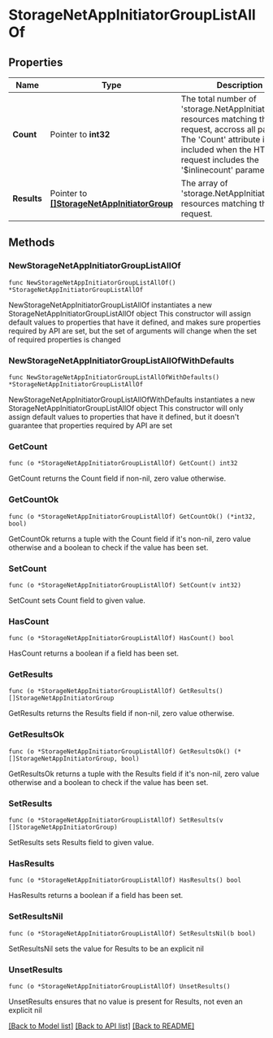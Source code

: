 # StorageNetAppInitiatorGroupListAllOf

## Properties

Name | Type | Description | Notes
------------ | ------------- | ------------- | -------------
**Count** | Pointer to **int32** | The total number of &#39;storage.NetAppInitiatorGroup&#39; resources matching the request, accross all pages. The &#39;Count&#39; attribute is included when the HTTP GET request includes the &#39;$inlinecount&#39; parameter. | [optional] 
**Results** | Pointer to [**[]StorageNetAppInitiatorGroup**](storage.NetAppInitiatorGroup.md) | The array of &#39;storage.NetAppInitiatorGroup&#39; resources matching the request. | [optional] 

## Methods

### NewStorageNetAppInitiatorGroupListAllOf

`func NewStorageNetAppInitiatorGroupListAllOf() *StorageNetAppInitiatorGroupListAllOf`

NewStorageNetAppInitiatorGroupListAllOf instantiates a new StorageNetAppInitiatorGroupListAllOf object
This constructor will assign default values to properties that have it defined,
and makes sure properties required by API are set, but the set of arguments
will change when the set of required properties is changed

### NewStorageNetAppInitiatorGroupListAllOfWithDefaults

`func NewStorageNetAppInitiatorGroupListAllOfWithDefaults() *StorageNetAppInitiatorGroupListAllOf`

NewStorageNetAppInitiatorGroupListAllOfWithDefaults instantiates a new StorageNetAppInitiatorGroupListAllOf object
This constructor will only assign default values to properties that have it defined,
but it doesn't guarantee that properties required by API are set

### GetCount

`func (o *StorageNetAppInitiatorGroupListAllOf) GetCount() int32`

GetCount returns the Count field if non-nil, zero value otherwise.

### GetCountOk

`func (o *StorageNetAppInitiatorGroupListAllOf) GetCountOk() (*int32, bool)`

GetCountOk returns a tuple with the Count field if it's non-nil, zero value otherwise
and a boolean to check if the value has been set.

### SetCount

`func (o *StorageNetAppInitiatorGroupListAllOf) SetCount(v int32)`

SetCount sets Count field to given value.

### HasCount

`func (o *StorageNetAppInitiatorGroupListAllOf) HasCount() bool`

HasCount returns a boolean if a field has been set.

### GetResults

`func (o *StorageNetAppInitiatorGroupListAllOf) GetResults() []StorageNetAppInitiatorGroup`

GetResults returns the Results field if non-nil, zero value otherwise.

### GetResultsOk

`func (o *StorageNetAppInitiatorGroupListAllOf) GetResultsOk() (*[]StorageNetAppInitiatorGroup, bool)`

GetResultsOk returns a tuple with the Results field if it's non-nil, zero value otherwise
and a boolean to check if the value has been set.

### SetResults

`func (o *StorageNetAppInitiatorGroupListAllOf) SetResults(v []StorageNetAppInitiatorGroup)`

SetResults sets Results field to given value.

### HasResults

`func (o *StorageNetAppInitiatorGroupListAllOf) HasResults() bool`

HasResults returns a boolean if a field has been set.

### SetResultsNil

`func (o *StorageNetAppInitiatorGroupListAllOf) SetResultsNil(b bool)`

 SetResultsNil sets the value for Results to be an explicit nil

### UnsetResults
`func (o *StorageNetAppInitiatorGroupListAllOf) UnsetResults()`

UnsetResults ensures that no value is present for Results, not even an explicit nil

[[Back to Model list]](../README.md#documentation-for-models) [[Back to API list]](../README.md#documentation-for-api-endpoints) [[Back to README]](../README.md)


